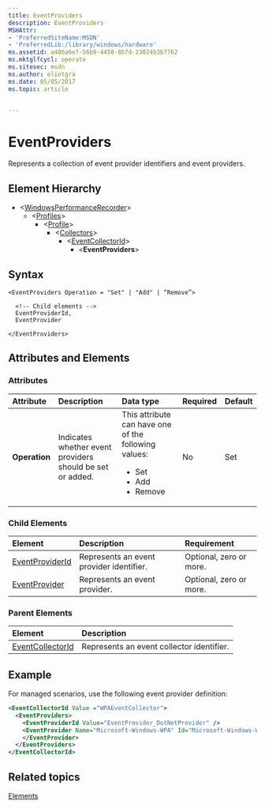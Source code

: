 ```yaml
---
title: EventProviders
description: EventProviders
MSHAttr:
- 'PreferredSiteName:MSDN'
- 'PreferredLib:/library/windows/hardware'
ms.assetid: a486a6e7-56b9-4458-8b7d-23024b3b7762
ms.mktglfcycl: operate
ms.sitesec: msdn
ms.author: eliotgra
ms.date: 05/05/2017
ms.topic: article


---
```



# EventProviders

Represents a collection of event provider identifiers and event providers.


## Element Hierarchy

* \<[WindowsPerformanceRecorder](windowsperformancerecorder.md)\>
  * \<[Profiles](profiles.md)\>
    * \<[Profile](profile-wpr.md)\>
      * \<[Collectors](collectors.md)\>
        * \<[EventCollectorId](eventcollectorid.md)\>
          * \<**EventProviders**\>


## Syntax

```
<EventProviders Operation = "Set" | "Add" | “Remove”>

  <!-- Child elements -->
  EventProviderId,
  EventProvider

</EventProviders>
```


## Attributes and Elements


### Attributes

| Attribute     | Description                                               | Data type                                                                                             | Required | Default |
| :------------ | :-------------------------------------------------------- | :---------------------------------------------------------------------------------------------------- | :------- | :------ |
| **Operation** | Indicates whether event providers should be set or added. | This attribute can have one of the following values: <ul><li>Set</li><li>Add</li><li>Remove</li></ul> | No       | Set     |


### Child Elements

| Element                               | Description                              | Requirement             |
| :------------------------------------ | :--------------------------------------- | :---------------------- |
| [EventProviderId](eventproviderid.md) | Represents an event provider identifier. | Optional, zero or more. |
| [EventProvider](eventprovider.md)     | Represents an event provider.            | Optional, zero or more. |


### Parent Elements

| Element                                 | Description                               |
| :-------------------------------------- | :---------------------------------------- |
| [EventCollectorId](eventcollectorid.md) | Represents an event collector identifier. |


## Example

For managed scenarios, use the following event provider definition:

```xml
<EventCollectorId Value ="WPAEventCollector">
  <EventProviders>
    <EventProviderId Value="EventProvider_DotNetProvider" />
    <EventProvider Name="Microsoft-Windows-WPA" Id="Microsoft-Windows-WPA" Stack="true">
    </EventProvider>
  </EventProviders>
</EventCollectorId>
```


## Related topics

[Elements](elements.md)

